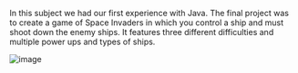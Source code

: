 In this subject we had our first experience with Java. The final project was to create a game of Space Invaders in which you control a ship and must shoot down the
enemy ships. It features three different difficulties and multiple power ups and types of ships.

![image](https://user-images.githubusercontent.com/123544770/214545541-0e74ce69-e6be-484d-a658-7718435da71b.png)
